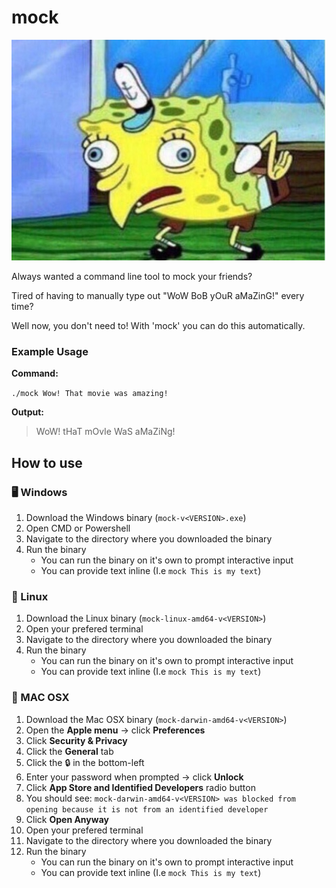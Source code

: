 
# mock

![](images/Mocking-Spongebob.jpg)

Always wanted a command line tool to mock your friends? 

Tired of having to manually type out "WoW BoB yOuR aMaZinG!" every time?

Well now, you don't need to! With 'mock' you can do this automatically.

### Example Usage

**Command:**

`./mock Wow! That movie was amazing!`

**Output:**
> WoW! tHaT mOvIe WaS aMaZiNg!

## How to use

### 🖥️ Windows

1. Download the Windows binary (`mock-v<VERSION>.exe`)
2. Open CMD or Powershell
3. Navigate to the directory where you downloaded the binary
4. Run the binary
   * You can run the binary on it's own to prompt interactive input
   * You can provide text inline (I.e `mock This is my text`)

### 🐧 Linux

1. Download the Linux binary (`mock-linux-amd64-v<VERSION>`)
2. Open your prefered terminal
3. Navigate to the directory where you downloaded the binary
4. Run the binary
   * You can run the binary on it's own to prompt interactive input
   * You can provide text inline (I.e `mock This is my text`)

### 🍎 MAC OSX

1. Download the Mac OSX binary (`mock-darwin-amd64-v<VERSION>`)
1. Open the **Apple menu** -> click **Preferences**
1. Click **Security & Privacy**
1. Click the **General** tab
1. Click the 🔒 in the bottom-left
1. Enter your password when prompted -> click **Unlock**
1. Click **App Store and Identified Developers** radio button
1. You should see: `mock-darwin-amd64-v<VERSION> was blocked from opening because it is not from an identified developer`
1. Click **Open Anyway**
1. Open your prefered terminal
1. Navigate to the directory where you downloaded the binary
1. Run the binary
   * You can run the binary on it's own to prompt interactive input
   * You can provide text inline (I.e `mock This is my text`)